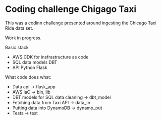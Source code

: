# Coding challenge Chigago Taxi 

This was a codinn challenge presented around ingesting the Chicago Taxi Ride data set. 

Work in progress. 

Basic stack 

- AWS CDK for insfrastructure as code
- SQL data models DBT 
- API Python Flask 

What code does what:
- Data api -> flask_app
- AWS iaC -> bin, lib
- DBT models for SQL data cleaning -> dbt_model
- Fetching data from Taxi API -> data_in
- Putting data into DynamoDB -> dynamo_put
- Tests -> test

